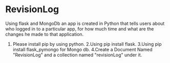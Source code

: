 # RevisionLog
Using flask and MongoDb an app is created in Python that tells users about who logged in to a particular app, for how much time and what are the changes he made to that application.

1. Please install pip by using python.
2.Using pip install flask.
3.Using pip install flask_pymongo for Mongo db.
4.Create a Document Named "RevisionLog" and a collection named "revisionLog" under it.